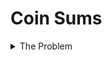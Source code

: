 # Coin Sums

<details>
<summary>The Problem</summary>

In austraila there are 6 denoting types of coins: 5 cents, 10 cents, 20 cents, 50 cents, 1 dollar, 2 dollars. In how many ways can 2 dollars be made from the coins.

</details>



